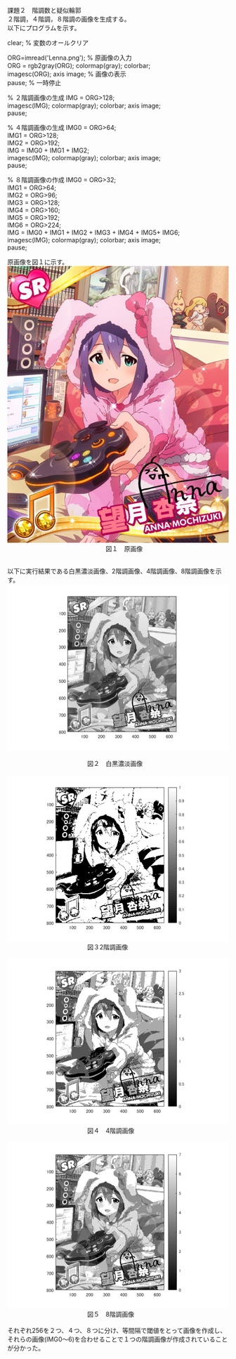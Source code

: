 課題２　階調数と疑似輪郭<br>
２階調，４階調，８階調の画像を生成する。<br>
以下にプログラムを示す。<br>

clear; % 変数のオールクリア

ORG=imread('Lenna.png'); % 原画像の入力<br>
ORG = rgb2gray(ORG); colormap(gray); colorbar;<br>
imagesc(ORG); axis image; % 画像の表示<br>
pause; % 一時停止<br>

% ２階調画像の生成
IMG = ORG>128;<br>
imagesc(IMG); colormap(gray); colorbar;  axis image;<br>
pause;<br>

% ４階調画像の生成
IMG0 = ORG>64;<br>
IMG1 = ORG>128;<br>
IMG2 = ORG>192;<br>
IMG = IMG0 + IMG1 + IMG2;<br>
imagesc(IMG); colormap(gray); colorbar;  axis image;<br>
pause;<br>

% ８階調画像の作成
IMG0 = ORG>32;<br>
IMG1 = ORG>64;<br>
IMG2 = ORG>96;<br>
IMG3 = ORG>128;<br>
IMG4 = ORG>160;<br>
IMG5 = ORG>192;<br>
IMG6 = ORG>224;<br>
IMG = IMG0 + IMG1 + IMG2 + IMG3 + IMG4 + IMG5+ IMG6;<br>
imagesc(IMG); colormap(gray); colorbar;  axis image;<br>
pause;<br>

原画像を図１に示す。<br>
![原画像](https://github.com/Tomoyuki-Soma/lecture_image_processing/blob/master/kadai2/杏奈１.jpg)<br> 
　　　　　　　　　　　　　　　　図１　原画像<br>
<br>

以下に実行結果である白黒濃淡画像、2階調画像、4階調画像、8階調画像を示す。
<br>
![原画像](https://github.com/Tomoyuki-Soma/lecture_image_processing/blob/master/kadai2/Image0.png)<br>  
　　　　　　　　　　　　　図２　白黒濃淡画像<br>
<br>
![原画像](https://github.com/Tomoyuki-Soma/lecture_image_processing/blob/master/kadai2/Image2.png)<br>
　　　　　　　　　　　　　図３2階調画像<br>
<br>
![原画像](https://github.com/Tomoyuki-Soma/lecture_image_processing/blob/master/kadai2/Image4.png)<br>
　　　　　　　　　　　　　図４　4階調画像<br>
<br>
![原画像](https://github.com/Tomoyuki-Soma/lecture_image_processing/blob/master/kadai2/Image8.png)<br>
　　　　　　　　　　　　　図５　8階調画像<br>
<br>
それぞれ256を２つ、４つ、８つに分け、等間隔で閾値をとって画像を作成し、それらの画像(IMG0～6)を合わせることで１つの階調画像が作成されていることが分かった。
